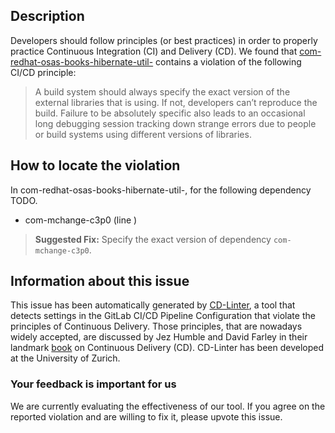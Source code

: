 
## Description
Developers should follow principles (or best practices) in order to properly practice Continuous Integration (CI) and Delivery (CD).
We found that [com-redhat-osas-books-hibernate-util-](https://gitlab.com/yefengchun/beg-hibernate-4ed/blob/master/.gitlab-ci.yml) contains a violation of the following CI/CD principle:

> A build system should always specify the exact version of the external libraries that is using.
If not, developers can’t reproduce the build. Failure to be absolutely specific also leads to an occasional long debugging session tracking down strange errors due to people or build systems using different versions of libraries.

## How to locate the violation

In com-redhat-osas-books-hibernate-util-, for the following dependency TODO.

* com-mchange-c3p0 (line )

> **Suggested Fix:** Specify the exact version of dependency `com-mchange-c3p0`.

## Information about this issue

This issue has been automatically generated by [CD-Linter](https://gitlab.com/Jancso/configuration-analytics), a tool that detects settings in the GitLab CI/CD Pipeline Configuration that violate the principles of Continuous Delivery. Those principles, that are nowadays widely accepted, are discussed by Jez Humble and David Farley in their landmark [book](https://www.oreilly.com/library/view/continuous-delivery-reliable/9780321670250/) on Continuous Delivery (CD). CD-Linter has been developed at the University of Zurich.

### Your feedback is important for us
We are currently evaluating the effectiveness of our tool. If you agree on the reported violation and are willing to fix it, please upvote this issue.